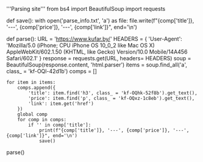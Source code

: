 '''Parsing site'''
from bs4 import BeautifulSoup
import requests

def save():
    with open('parse_info.txt', 'a') as file:
        file.write(f"{comp['title']}, '---', {comp['price']}, '---', {comp['link']}", end='\n')

def parse():
    URL = 'https://www.kufar.by/'
    HEADERS = {
        'User-Agent': 'Mozilla/5.0 (iPhone; CPU iPhone OS 10_0_2 like Mac OS X) AppleWebKit/602.1.50 (KHTML, like Gecko) Version/10.0 Mobile/14A456 Safari/602.1'
    }
    response = requests.get(URL, headers= HEADERS)
    soup = BeautifulSoup(response.content, 'html.parser')
    items = soup.find_all('a', class_ = 'kf-OQl-42d1b')
    comps = []

    for item in items:
        comps.append({
            'title': item.find('h3', class_ = 'kf-OQhk-52f8b').get_text(),
            'price': item.find('p', class_ = 'kf-OQxz-1c8eb').get_text(),
            'link': item.get('href')
        })
        global comp
        for comp in comps:
            if '' in comp['title']:
                print(f"{comp['title']}, '---', {comp['price']}, '---', {comp['link']}", end='\n')
                save()
parse()
